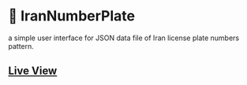 # :car: IranNumberPlate
a simple user interface for JSON data file of Iran license plate numbers pattern. 

## [Live View](http://bit.ly/2n3vdaV)
